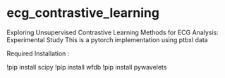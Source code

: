 # ecg_contrastive_learning
Exploring Unsupervised Contrastive Learning Methods for ECG Analysis: Experimental Study
This is a pytorch implementation using ptbxl data

Required Installation :

!pip install scipy
!pip install wfdb
!pip install pywavelets


